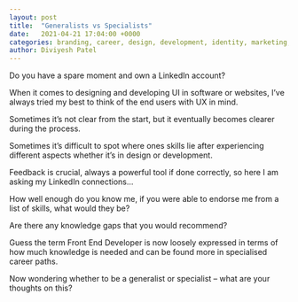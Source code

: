 ```yaml
---
layout: post
title:  "Generalists vs Specialists"
date:   2021-04-21 17:04:00 +0000
categories: branding, career, design, development, identity, marketing, profession, reviews
author: Diviyesh Patel
---
```


Do you have a spare moment and own a LinkedIn account?

When it comes to designing and developing UI in software or websites, I’ve always tried my best to think of the end users with UX in mind.

Sometimes it’s not clear from the start, but it eventually becomes clearer during the process.

Sometimes it’s difficult to spot where ones skills lie after experiencing different aspects whether it’s in design or development.

Feedback is crucial, always a powerful tool if done correctly, so here I am asking my LinkedIn connections…

How well enough do you know me, if you were able to endorse me from a list of skills, what would they be?

Are there any knowledge gaps that you would recommend?

Guess the term Front End Developer is now loosely expressed in terms of how much knowledge is needed and can be found more in specialised career paths.

Now wondering whether to be a generalist or specialist – what are your thoughts on this?